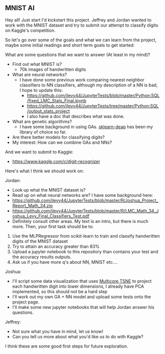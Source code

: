 ## MNIST AI

Hey all! Just start I'd kickstart this project. Jeffrey and Jordan wanted to work with the MNIST dataset and try to submit our attempt to classify digits on Kaggle's competition.

So let's go over some of the goals and what we can learn from the project, maybe some initial readings and short term goals to get started:

What are some questions that we want to answer (At least in my mind)?

* Find out what MNIST is?
  * 70k images of handwritten digits
* What are neural networks?
  * I have done some previous work comparing nearest neighbor classifiers to NN classifiers, although my description of a NN is bad, I hope to update this:
    * https://github.com/jlevy44/JupyterTests/blob/master/Python:SQL/fixed_LMC_Stats_Final.ipynb
    * https://github.com/jlevy44/JupyterTests/tree/master/Python:SQL/output_stats_project
    * I also have a doc that describes what was done.
* What are genetic algorithms?
  * I have some background in using GAs. [sklearn-deap](https://github.com/rsteca/sklearn-deap) has been my library of choice so far.
* Are there better models for classifying digits?
* My interest: How can we combine GAs and NNs?

And we want to submit to Kaggle:
* https://www.kaggle.com/c/digit-recognizer

Here's what I think we should work on:

Jordan:
* Look up what the MNIST dataset is?
* Read up on what neural networks are?
I have some background here:
* https://github.com/jlevy44/JupyterTests/blob/master/R/Joshua_Project_Report_Math_34.zip
* https://github.com/jlevy44/JupyterTests/blob/master/R/LMC_Math_34_Joshua_Levy_Final_Classifiers_Test.pdf
* Definitely consult other areas. My text is an intro, but there is much more.
Then, your first task should be to:
1. Use the MLPRegressor from scikit-learn to train and classify handwritten digits of the MNIST dataset
2. Try to attain an accuracy greater than 83%
3. Upload a jupyter notebook to this repository than contains your test and the accuracy results outputs.
4. Ask us if you have more q's about NN, MNIST etc....

Joshua:
* I'll script some data visualization that uses [Multicore TSNE](https://github.com/DmitryUlyanov/Multicore-TSNE) to project each handwritten digit into lower dimensions, I already have PCA implemented, so this should not be a hard step
* I'll work out my own GA + NN model and upload some tests onto the project page.
* I'll make some new jupyter notebooks that will help Jordan answer his questions.

Jeffrey:
* Not sure what you have in mind, let us know!
* Can you tell us more about what you'd like us to do with Kaggle?

I think these are some good first steps for future exploration.
